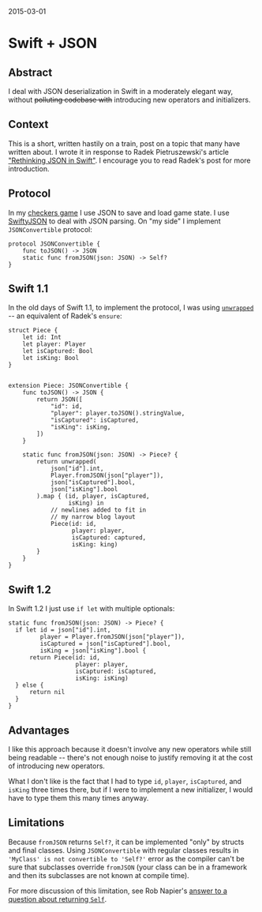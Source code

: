 2015-03-01

Swift + JSON
============

Abstract
--------

I deal with JSON deserialization in Swift in a moderately elegant
way, without <strike>polluting codebase with</strike> introducing new
operators and initializers.


Context
-------

This is a short, written hastily on a train, post on a topic that many
have written about.  I wrote it in response to Radek Pietruszewski's
article ["Rethinking JSON in Swift"][radex].  I encourage you to read
Radek's post for more introduction.

  [radex]: http://radex.io/swift/json/


Protocol
--------

In my [checkers game](/checkers) I use JSON to save and load game state.
I use [SwiftyJSON][] to deal with JSON parsing.  On "my side" I
implement `JSONConvertible` protocol:

  [SwiftyJSON]: https://github.com/SwiftyJSON/SwiftyJSON

    protocol JSONConvertible {
        func toJSON() -> JSON
        static func fromJSON(json: JSON) -> Self?
    }


Swift 1.1
---------

In the old days of Swift 1.1, to implement the protocol, I was using
[`unwrapped`][unwrapped] -- an equivalent of Radek's `ensure`:

  [unwrapped]: https://github.com/narfdotpl/doodles/blob/master/doodles/unwrapped.swift

    struct Piece {
        let id: Int
        let player: Player
        let isCaptured: Bool
        let isKing: Bool
    }


    extension Piece: JSONConvertible {
        func toJSON() -> JSON {
            return JSON([
                "id": id,
                "player": player.toJSON().stringValue,
                "isCaptured": isCaptured,
                "isKing": isKing,
            ])
        }

        static func fromJSON(json: JSON) -> Piece? {
            return unwrapped(
                json["id"].int,
                Player.fromJSON(json["player"]),
                json["isCaptured"].bool,
                json["isKing"].bool
            ).map { (id, player, isCaptured,
                     isKing) in
                // newlines added to fit in
                // my narrow blog layout
                Piece(id: id,
                      player: player,
                      isCaptured: captured,
                      isKing: king)
            }
        }
    }


Swift 1.2
---------

In Swift 1.2 I just use `if let` with multiple optionals:

    static func fromJSON(json: JSON) -> Piece? {
      if let id = json["id"].int,
             player = Player.fromJSON(json["player"]),
             isCaptured = json["isCaptured"].bool,
             isKing = json["isKing"].bool {
          return Piece(id: id,
                       player: player,
                       isCaptured: isCaptured,
                       isKing: isKing)
      } else {
          return nil
      }
    }


Advantages
----------

I like this approach because it doesn't involve any new operators while
still being readable -- there's not enough noise to justify removing it
at the cost of introducing new operators.

What I don't like is the fact that I had to type `id`, `player`,
`isCaptured`, and `isKing` three times there, but if I were to implement
a new initializer, I would have to type them this many times anyway.


Limitations
-----------

Because `fromJSON` returns `Self?`, it can be implemented "only" by
structs and final classes.  Using `JSONConvertible` with regular
classes results in `'MyClass' is not convertible to 'Self?'` error
as the compiler can't be sure that subclasses override `fromJSON` (your
class can be in a framework and then its subclasses are not known at
compile time).

For more discussion of this limitation, see Rob Napier's [answer to a
question about returning `Self`][rnapier].

  [rnapier]: http://stackoverflow.com/a/25645689/98763
